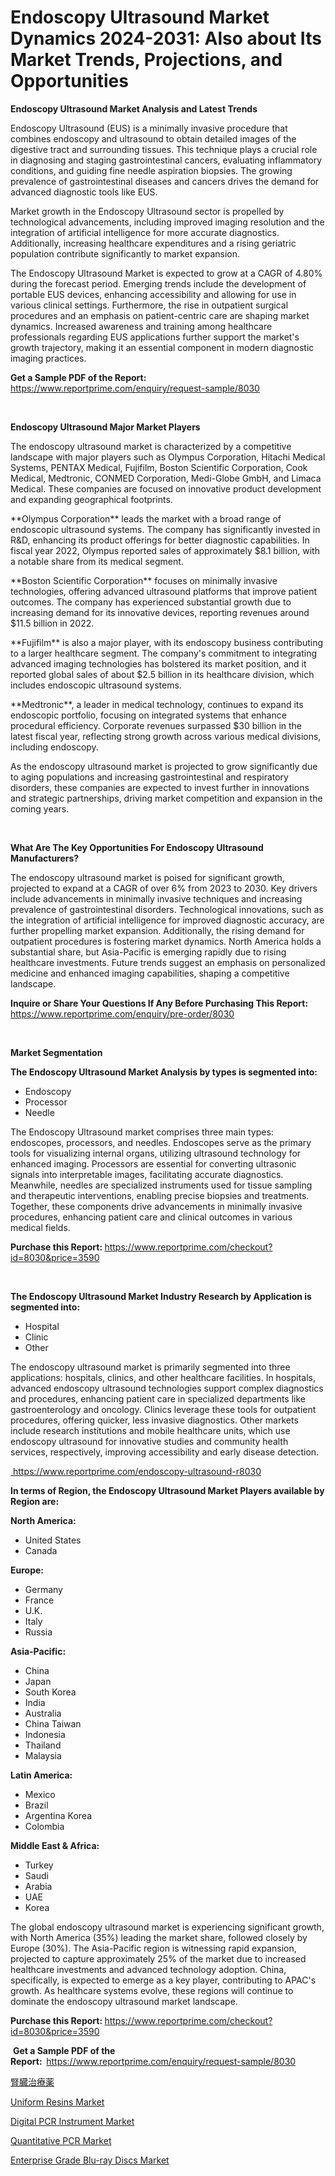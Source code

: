 <p><h1>Endoscopy Ultrasound Market Dynamics 2024-2031: Also about Its Market Trends, Projections, and Opportunities</h1></p><p><strong>Endoscopy Ultrasound Market Analysis and Latest Trends</strong></p>
<p><p>Endoscopy Ultrasound (EUS) is a minimally invasive procedure that combines endoscopy and ultrasound to obtain detailed images of the digestive tract and surrounding tissues. This technique plays a crucial role in diagnosing and staging gastrointestinal cancers, evaluating inflammatory conditions, and guiding fine needle aspiration biopsies. The growing prevalence of gastrointestinal diseases and cancers drives the demand for advanced diagnostic tools like EUS. </p><p>Market growth in the Endoscopy Ultrasound sector is propelled by technological advancements, including improved imaging resolution and the integration of artificial intelligence for more accurate diagnostics. Additionally, increasing healthcare expenditures and a rising geriatric population contribute significantly to market expansion. </p><p>The Endoscopy Ultrasound Market is expected to grow at a CAGR of 4.80% during the forecast period. Emerging trends include the development of portable EUS devices, enhancing accessibility and allowing for use in various clinical settings. Furthermore, the rise in outpatient surgical procedures and an emphasis on patient-centric care are shaping market dynamics. Increased awareness and training among healthcare professionals regarding EUS applications further support the market's growth trajectory, making it an essential component in modern diagnostic imaging practices.</p></p>
<p><strong>Get a Sample PDF of the Report:&nbsp;</strong> <a href="https://www.reportprime.com/enquiry/request-sample/8030">https://www.reportprime.com/enquiry/request-sample/8030</a></p>
<p>&nbsp;</p>
<p><strong>Endoscopy Ultrasound Major Market Players</strong></p>
<p><p>The endoscopy ultrasound market is characterized by a competitive landscape with major players such as Olympus Corporation, Hitachi Medical Systems, PENTAX Medical, Fujifilm, Boston Scientific Corporation, Cook Medical, Medtronic, CONMED Corporation, Medi-Globe GmbH, and Limaca Medical. These companies are focused on innovative product development and expanding geographical footprints.</p><p>**Olympus Corporation** leads the market with a broad range of endoscopic ultrasound systems. The company has significantly invested in R&D, enhancing its product offerings for better diagnostic capabilities. In fiscal year 2022, Olympus reported sales of approximately $8.1 billion, with a notable share from its medical segment.</p><p>**Boston Scientific Corporation** focuses on minimally invasive technologies, offering advanced ultrasound platforms that improve patient outcomes. The company has experienced substantial growth due to increasing demand for its innovative devices, reporting revenues around $11.5 billion in 2022.</p><p>**Fujifilm** is also a major player, with its endoscopy business contributing to a larger healthcare segment. The company's commitment to integrating advanced imaging technologies has bolstered its market position, and it reported global sales of about $2.5 billion in its healthcare division, which includes endoscopic ultrasound systems.</p><p>**Medtronic**, a leader in medical technology, continues to expand its endoscopic portfolio, focusing on integrated systems that enhance procedural efficiency. Corporate revenues surpassed $30 billion in the latest fiscal year, reflecting strong growth across various medical divisions, including endoscopy.</p><p>As the endoscopy ultrasound market is projected to grow significantly due to aging populations and increasing gastrointestinal and respiratory disorders, these companies are expected to invest further in innovations and strategic partnerships, driving market competition and expansion in the coming years.</p></p>
<p>&nbsp;</p>
<p><strong>What Are The Key Opportunities For Endoscopy Ultrasound Manufacturers?</strong></p>
<p><p>The endoscopy ultrasound market is poised for significant growth, projected to expand at a CAGR of over 6% from 2023 to 2030. Key drivers include advancements in minimally invasive techniques and increasing prevalence of gastrointestinal disorders. Technological innovations, such as the integration of artificial intelligence for improved diagnostic accuracy, are further propelling market expansion. Additionally, the rising demand for outpatient procedures is fostering market dynamics. North America holds a substantial share, but Asia-Pacific is emerging rapidly due to rising healthcare investments. Future trends suggest an emphasis on personalized medicine and enhanced imaging capabilities, shaping a competitive landscape.</p></p>
<p><strong>Inquire or Share Your Questions If Any Before Purchasing This Report:</strong> <a href="https://www.reportprime.com/enquiry/pre-order/8030">https://www.reportprime.com/enquiry/pre-order/8030</a></p>
<p>&nbsp;</p>
<p><strong>Market Segmentation</strong></p>
<p><strong>The Endoscopy Ultrasound Market Analysis by types is segmented into:</strong></p>
<p><ul><li>Endoscopy</li><li>Processor</li><li>Needle</li></ul></p>
<p><p>The Endoscopy Ultrasound market comprises three main types: endoscopes, processors, and needles. Endoscopes serve as the primary tools for visualizing internal organs, utilizing ultrasound technology for enhanced imaging. Processors are essential for converting ultrasonic signals into interpretable images, facilitating accurate diagnostics. Meanwhile, needles are specialized instruments used for tissue sampling and therapeutic interventions, enabling precise biopsies and treatments. Together, these components drive advancements in minimally invasive procedures, enhancing patient care and clinical outcomes in various medical fields.</p></p>
<p><strong>Purchase this Report:&nbsp;</strong><a href="https://www.reportprime.com/checkout?id=8030&price=3590">https://www.reportprime.com/checkout?id=8030&price=3590</a></p>
<p>&nbsp;</p>
<p><strong>The Endoscopy Ultrasound Market Industry Research by Application is segmented into:</strong></p>
<p><ul><li>Hospital</li><li>Clinic</li><li>Other</li></ul></p>
<p><p>The endoscopy ultrasound market is primarily segmented into three applications: hospitals, clinics, and other healthcare facilities. In hospitals, advanced endoscopy ultrasound technologies support complex diagnostics and procedures, enhancing patient care in specialized departments like gastroenterology and oncology. Clinics leverage these tools for outpatient procedures, offering quicker, less invasive diagnostics. Other markets include research institutions and mobile healthcare units, which use endoscopy ultrasound for innovative studies and community health services, respectively, improving accessibility and early disease detection.</p></p>
<p><a href="https://www.reportprime.com/endoscopy-ultrasound-r8030">&nbsp;https://www.reportprime.com/endoscopy-ultrasound-r8030</a></p>
<p><strong>In terms of Region, the Endoscopy Ultrasound Market Players available by Region are:</strong></p>
<p>
    <p> <strong> North America: </strong>
        <ul>
            <li>United States</li>
            <li>Canada</li>
        </ul>
        </p> 
    <p> <strong> Europe: </strong>
        <ul>
            <li>Germany</li>
            <li>France</li>
            <li>U.K.</li>
            <li>Italy</li>
            <li>Russia</li>
        </ul>
        </p> 
    <p> <strong> Asia-Pacific: </strong>
        <ul>
            <li>China</li>
            <li>Japan</li>
            <li>South Korea</li>
            <li>India</li>
            <li>Australia</li>
            <li>China Taiwan</li>
            <li>Indonesia</li>
            <li>Thailand</li>
            <li>Malaysia</li>
        </ul>
        </p> 
    <p> <strong> Latin America: </strong>
        <ul>
            <li>Mexico</li>
            <li>Brazil</li>
            <li>Argentina Korea</li>
            <li>Colombia</li>
        </ul>
        </p> 
    <p> <strong> Middle East & Africa: </strong>
        <ul>
            <li>Turkey</li>
            <li>Saudi</li>
            <li>Arabia</li>
            <li>UAE</li>
            <li>Korea</li>
        </ul>
    </p>
    </p>
<p><p>The global endoscopy ultrasound market is experiencing significant growth, with North America (35%) leading the market share, followed closely by Europe (30%). The Asia-Pacific region is witnessing rapid expansion, projected to capture approximately 25% of the market due to increased healthcare investments and advanced technology adoption. China, specifically, is expected to emerge as a key player, contributing to APAC's growth. As healthcare systems evolve, these regions will continue to dominate the endoscopy ultrasound market landscape.</p></p>
<p><strong>Purchase this Report: </strong><a href="https://www.reportprime.com/checkout?id=8030&price=3590">https://www.reportprime.com/checkout?id=8030&price=3590</a></p>
<p>&nbsp;<strong>Get a Sample PDF of the Report:&nbsp;&nbsp;</strong><a href="https://www.reportprime.com/enquiry/request-sample/8030">https://www.reportprime.com/enquiry/request-sample/8030</a></p>
<p><strong></strong></p>
<p><p><a href="https://medium.com/@olyy49keyt/nephrology-drugs-market-%E3%81%AF-%E3%82%B3%E3%82%B9%E3%83%88%E7%AE%A1%E7%90%86%E3%81%A8%E5%8A%B9%E7%8E%87%E5%90%91%E4%B8%8A%E3%82%92%E5%84%AA%E5%85%88%E3%81%97%E3%81%BE%E3%81%99-%E3%81%95%E3%82%89%E3%81%AB-%E5%A0%B1%E5%91%8A%E6%9B%B8%E3%81%AF%E5%B8%82%E5%A0%B4%E3%81%AE%E9%9C%80%E8%A6%81%E9%9D%A2%E3%81%A8%E4%BE%9B%E7%B5%A6%E9%9D%A2%E3%81%AE%E4%B8%A1%E6%96%B9%E3%82%92%E3%82%AB%E3%83%90%E3%83%BC%E3%81%97%E3%81%A6%E3%81%84%E3%81%BE%E3%81%99-nephrology-drugs-%E5%B8%82%E5%A0%B4%E3%81%AF-326db5f591fd">腎臓治療薬</a></p><p><a href="https://medium.com/@richard.james09789/global-uniform-resins-market-analysis-key-market-trends-and-future-projections-2024-2031-6a7e3086997f">Uniform Resins Market</a></p><p><a href="https://www.linkedin.com/pulse/digital-pcr-instrument-market2024-2031-industry-insights-8znse?trackingId=qMvXYZluSxaU2ZKNK1uLYA%3D%3D">Digital PCR Instrument Market</a></p><p><a href="https://www.linkedin.com/pulse/evaluating-global-quantitative-pcr-market-trends-growth-opportunities-aqkse?trackingId=knFzSjmTT8WS%2BSQUePX7hg%3D%3D">Quantitative PCR Market</a></p><p><a href="https://medium.com/@gracielawharris42024/charting-the-future-comprehensive-analysis-of-the-global-enterprise-grade-blu-ray-discs-market-84716eebb588">Enterprise Grade Blu-ray Discs Market</a></p></p>